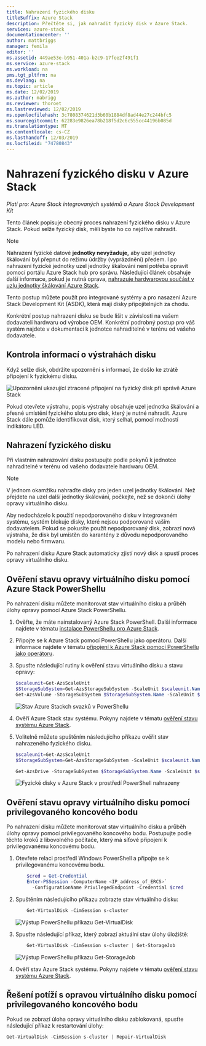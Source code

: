 ```yaml
---
title: Nahrazení fyzického disku
titleSuffix: Azure Stack
description: Přečtěte si, jak nahradit fyzický disk v Azure Stack.
services: azure-stack
documentationcenter: ''
author: mattbriggs
manager: femila
editor: ''
ms.assetid: 449ae53e-b951-401a-b2c9-17fee2f491f1
ms.service: azure-stack
ms.workload: na
pms.tgt_pltfrm: na
ms.devlang: na
ms.topic: article
ms.date: 12/02/2019
ms.author: mabrigg
ms.reviewer: thoroet
ms.lastreviewed: 12/02/2019
ms.openlocfilehash: 3c7808374621d3b60b1884df8ad44e27c244bfc5
ms.sourcegitcommit: 62283e9826ea78b218f5d2c6c555cc44196b085d
ms.translationtype: MT
ms.contentlocale: cs-CZ
ms.lasthandoff: 12/03/2019
ms.locfileid: "74780843"
---
```

# <a name="replace-a-physical-disk-in-azure-stack"></a>Nahrazení fyzického disku v Azure Stack

*Platí pro: Azure Stack integrovaných systémů a Azure Stack Development Kit*

Tento článek popisuje obecný proces nahrazení fyzického disku v Azure Stack. Pokud selže fyzický disk, měli byste ho co nejdříve nahradit.

> [!Note]  
> Nahrazení fyzické datové **jednotky nevyžaduje,** aby uzel jednotky škálování byl přepnut do režimu údržby (vyprázdnění) předem. I po nahrazení fyzické jednotky uzel jednotky škálování není potřeba opravit pomocí portálu Azure Stack hub pro správu. Následující článek obsahuje další informace, pokud je nutná oprava, [nahrazuje hardwarovou součást v uzlu jednotky škálování Azure Stack](azure-stack-replace-component.md).

Tento postup můžete použít pro integrované systémy a pro nasazení Azure Stack Development Kit (ASDK), která mají disky připojitelných za chodu.

Konkrétní postup nahrazení disku se bude lišit v závislosti na vašem dodavateli hardwaru od výrobce OEM. Konkrétní podrobný postup pro váš systém najdete v dokumentaci k jednotce nahraditelné v terénu od vašeho dodavatele.

## <a name="review-disk-alert-information"></a>Kontrola informací o výstrahách disku
Když selže disk, obdržíte upozornění s informací, že došlo ke ztrátě připojení k fyzickému disku.

![Upozornění ukazující ztracené připojení na fyzický disk při správě Azure Stack](media/azure-stack-replace-disk/DiskAlert.png)

Pokud otevřete výstrahu, popis výstrahy obsahuje uzel jednotka škálování a přesné umístění fyzického slotu pro disk, který je nutné nahradit. Azure Stack dále pomůže identifikovat disk, který selhal, pomocí možností indikátoru LED.

## <a name="replace-the-physical-disk"></a>Nahrazení fyzického disku

Při vlastním nahrazování disku postupujte podle pokynů k jednotce nahraditelné v terénu od vašeho dodavatele hardwaru OEM.

> [!note]
> V jednom okamžiku nahraďte disky pro jeden uzel jednotky škálování. Než přejdete na uzel další jednotky škálování, počkejte, než se dokončí úlohy opravy virtuálního disku.

Aby nedocházelo k použití nepodporovaného disku v integrovaném systému, systém blokuje disky, které nejsou podporované vaším dodavatelem. Pokud se pokusíte použít nepodporovaný disk, zobrazí nová výstraha, že disk byl umístěn do karantény z důvodu nepodporovaného modelu nebo firmwaru.

Po nahrazení disku Azure Stack automaticky zjistí nový disk a spustí proces opravy virtuálního disku.

## <a name="check-the-status-of-virtual-disk-repair-using-azure-stack-powershell"></a>Ověření stavu opravy virtuálního disku pomocí Azure Stack PowerShellu

Po nahrazení disku můžete monitorovat stav virtuálního disku a průběh úlohy opravy pomocí Azure Stack PowerShellu.

1. Ověřte, že máte nainstalovaný Azure Stack PowerShell. Další informace najdete v tématu [instalace PowerShellu pro Azure Stack](azure-stack-powershell-install.md).
2. Připojte se k Azure Stack pomocí PowerShellu jako operátoru. Další informace najdete v tématu [připojení k Azure Stack pomocí PowerShellu jako operátoru](azure-stack-powershell-configure-admin.md).
3. Spusťte následující rutiny k ověření stavu virtuálního disku a stavu opravy:

    ```powershell  
    $scaleunit=Get-AzsScaleUnit
    $StorageSubSystem=Get-AzsStorageSubSystem -ScaleUnit $scaleunit.Name
    Get-AzsVolume -StorageSubSystem $StorageSubSystem.Name -ScaleUnit $scaleunit.name | Select-Object VolumeLabel, OperationalStatus, RepairStatus
    ```

    ![Stav Azure Stackch svazků v PowerShellu](media/azure-stack-replace-disk/get-azure-stack-volumes-health.png)

4. Ověří Azure Stack stav systému. Pokyny najdete v tématu [ověření stavu systému Azure Stack](azure-stack-diagnostic-test.md).
5. Volitelně můžete spuštěním následujícího příkazu ověřit stav nahrazeného fyzického disku.

    ```powershell  
    $scaleunit=Get-AzsScaleUnit
    $StorageSubSystem=Get-AzsStorageSubSystem -ScaleUnit $scaleunit.Name

    Get-AzsDrive -StorageSubSystem $StorageSubSystem.Name -ScaleUnit $scaleunit.name | Sort-Object StorageNode,MediaType,PhysicalLocation | Format-Table Storagenode, Healthstatus, PhysicalLocation, Model, MediaType,  CapacityGB, CanPool, CannotPoolReason
    ```

    ![Fyzické disky v Azure Stack v prostředí PowerShell nahrazeny](media/azure-stack-replace-disk/check-replaced-physical-disks-azure-stack.png)

## <a name="check-the-status-of-virtual-disk-repair-using-the-privileged-endpoint"></a>Ověření stavu opravy virtuálního disku pomocí privilegovaného koncového bodu

Po nahrazení disku můžete monitorovat stav virtuálního disku a průběh úlohy opravy pomocí privilegovaného koncového bodu. Postupujte podle těchto kroků z libovolného počítače, který má síťové připojení k privilegovanému koncovému bodu.

1. Otevřete relaci prostředí Windows PowerShell a připojte se k privilegovanému koncovému bodu.

    ```powershell
        $cred = Get-Credential
        Enter-PSSession -ComputerName <IP_address_of_ERCS>`
          -ConfigurationName PrivilegedEndpoint -Credential $cred
    ```
  
2. Spuštěním následujícího příkazu zobrazte stav virtuálního disku:

    ```powershell
        Get-VirtualDisk -CimSession s-cluster
    ```

   ![Výstup PowerShellu příkazu Get-VirtualDisk](media/azure-stack-replace-disk/GetVirtualDiskOutput.png)

3. Spusťte následující příkaz, který zobrazí aktuální stav úlohy úložiště:

    ```powershell
        Get-VirtualDisk -CimSession s-cluster | Get-StorageJob
    ```

    ![Výstup PowerShellu příkazu Get-StorageJob](media/azure-stack-replace-disk/GetStorageJobOutput.png)

4. Ověří stav Azure Stack systému. Pokyny najdete v tématu [ověření stavu systému Azure Stack](azure-stack-diagnostic-test.md).

## <a name="troubleshoot-virtual-disk-repair-using-the-privileged-endpoint"></a>Řešení potíží s opravou virtuálního disku pomocí privilegovaného koncového bodu

Pokud se zobrazí úloha opravy virtuálního disku zablokovaná, spusťte následující příkaz k restartování úlohy:

```powershell
Get-VirtualDisk -CimSession s-cluster | Repair-VirtualDisk
```
